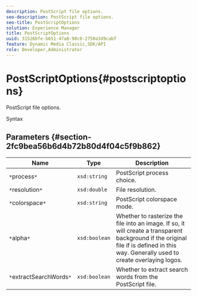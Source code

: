 ```yaml
---
description: PostScript file options.
seo-description: PostScript file options.
seo-title: PostScriptOptions
solution: Experience Manager
title: PostScriptOptions
uuid: 31526bfe-b651-47a8-98c0-2750a3d9cabf
feature: Dynamic Media Classic,SDK/API
role: Developer,Administrator
---
```


# PostScriptOptions{#postscriptoptions}

PostScript file options.

 Syntax 

## Parameters {#section-2fc9bea56b6d4b72b80d4f04c5f9b862}

|  Name  | Type  | Description  |
|---|---|---|
|  `*`process`*`  | `xsd:string`  | PostScript process choice.  |
|  `*`resolution`*`  | `xsd:double`  | File resolution.  |
|  `*`colorspace`*`  | `xsd:string`  | PostScript colorspace mode.  |
|  `*`alpha`*`  | `xsd:boolean`  | Whether to rasterize the file into an image. If so, it will create a transparent background if the original file if is defined in this way. Generally used to create overlaying logos.  |
|  `*`extractSearchWords`*`  | `xsd:boolean`  | Whether to extract search words from the PostScript file.  |

